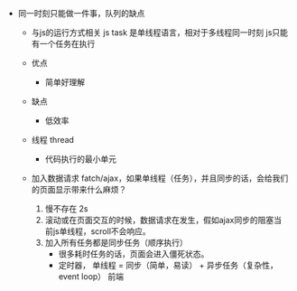 <!--
 * @Author: ZYH
 * @Email: 1522302196@qq.com
 * @GiteeId: colincclala
 * @Date: 2022-05-24 14:42:03
 * @LastEditTime: 2022-05-24 15:09:44
 * @Description: 异步
-->
- 同一时刻只能做一件事，队列的缺点
    - 与js的运行方式相关   js task 是单线程语言，相对于多线程同一时刻 js只能有一个任务在执行

    - 优点
        - 简单好理解
    - 缺点
        - 低效率

    - 线程 thread
        - 代码执行的最小单元

    - 加入数据请求 fatch/ajax，如果单线程（任务），并且同步的话，会给我们的页面显示带来什么麻烦？
        1. 慢不存在   2s
        2. 滚动或在页面交互的时候，数据请求在发生，假如ajax同步的阻塞当前js单线程，scroll不会响应。
        3. 加入所有任务都是同步任务（顺序执行）
            - 很多耗时任务的话，页面会进入僵死状态。
            - 定时器， 单线程 = 同步（简单，易读） + 异步任务（复杂性，event loop）  前端